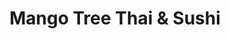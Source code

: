 ---
layout: place
title: "Mango Tree Thai & Sushi"
permalink: /ohio/cincinnati/mango-tree-thai-sushi.html
stateAbbr: OH
stateName: Ohio
cityName: Cincinnati
place_id: ChIJzRqKEIisQYgR-cN3zG3he6Q
photos:
  - name: >-
      places/ChIJzRqKEIisQYgR-cN3zG3he6Q/photos/AeeoHcLcjOODbCMK--hFwtKh8vJJ9pfS8NFbAbXBAyuxgmKvZ5ShlVNQNc3TeoLqd4ZMUORS5Y1kGYVevkwviT5TmXbHGbz38mwwC2UGurK2EPF1aWr-bm_Un3RPMmNZmljZb4IOkXTMK0XUkh9JHRGTHTKTHwC1s4HVNGuDPgY_2qWGkJkxLjCp54NJ-T6nHA9mmvmWqd1PS1q8HKMDCb49NWWfQ6zsPOQzvGNyW5nbhSpFd8nLnlf-drDf0WiqVUjFLIhPuRfiR-aDkuGjTvim8bDe1vy481shAHZhgWuqtHZTT4O1XvryBGfWV5I_g-qk2mByDFGunxQQ5MWfIZ-A-t1bwM0xth439msVWMyIdrv9c-KIYh-aMUCAhCNbpGw34CAvJy059kvEaIV1pETOx5YbTkqVgAw-tsaHAt6HeheyLJRC
    widthPx: 3024
    heightPx: 4032
    authorAttributions:
      - displayName: Teju Reddy
        uri: https://maps.google.com/maps/contrib/109215985683632720641
        photoUri: >-
          https://lh3.googleusercontent.com/a-/ALV-UjVSo_W-DRclzSz03OXm2CBKW5HUwrX87iPq4iVxhCP817fyHkE7=s100-p-k-no-mo
    flagContentUri: >-
      https://www.google.com/local/imagery/report/?cb_client=maps_api_places.places_api&image_key=!1e10!2sCIHM0ogKEICAgIDutOy5hwE&hl=en-US
    googleMapsUri: >-
      https://www.google.com/maps/place//data=!3m4!1e2!3m2!1sCIHM0ogKEICAgIDutOy5hwE!2e10!4m2!3m1!1s0x8841ac88108a1acd:0xa47be16dcc77c3f9
  - name: >-
      places/ChIJzRqKEIisQYgR-cN3zG3he6Q/photos/AeeoHcLTv6GgUhFP97FryJCsYE6ml-o6jydePyuAVRj4fZBJSD16GGWbWA-JyBhEwT1BWQvIAB4D7fywKdRCrDhOdYOkBOuUDYV-HJvOoFYmNCJOFc33NCb5pzok5jiNuFkL09Yvts-AJ1lba0LszNgkaxYX4DLYCKipsf6bXFjimXTuyt_E4nIbomNk-AZvcvg4xMuJvwrZmEwWSpFTho4CZTIIpUc7wxqBWOC9bnOciLchEbi1LnfZXqOgDZzd9gN1omz9zH_Qc2mDjYXof87lTBnHrO1Xdixl3roLONXVuHkfxw
    widthPx: 1766
    heightPx: 2048
    authorAttributions:
      - displayName: Mango Tree Thai & Sushi
        uri: https://maps.google.com/maps/contrib/110909109657050781461
        photoUri: >-
          https://lh3.googleusercontent.com/a-/ALV-UjUqP_OWMj3vGJE4L0XFtIrzVN-0hvK2Mw8NkfIV_xhw6NmxdtZk=s100-p-k-no-mo
    flagContentUri: >-
      https://www.google.com/local/imagery/report/?cb_client=maps_api_places.places_api&image_key=!1e10!2sAF1QipMNYRtLdZCHK5DwxF5EwRdV4WLcCLeDrSXjAOpT&hl=en-US
    googleMapsUri: >-
      https://www.google.com/maps/place//data=!3m4!1e2!3m2!1sAF1QipMNYRtLdZCHK5DwxF5EwRdV4WLcCLeDrSXjAOpT!2e10!4m2!3m1!1s0x8841ac88108a1acd:0xa47be16dcc77c3f9
  - name: >-
      places/ChIJzRqKEIisQYgR-cN3zG3he6Q/photos/AeeoHcIfH_pDtZBsYFknX1ML9JZrjERJkEBz3VMv-5LYdUXHxQD8dw2HSgzZcFNZUHNcaBuJzxDg7u3jtGvuikW6ePgGkVDc2lz9tMJdvcyiCXM89g016QqqtiexM3UA4RTOor0BPPTQ0tlKj394YmfQMKydfRGamfhs_tNC3QgrWy6BKX0nWaofiKEXHLUQhe4qGUXYmZTybBfEpJfxP56Sc9Wg9pw3wFmmMgnrl8k2WPSLIBTD9oaeYVV36FFnpF8X_KWhMcgNK8rrMXK0TSkWQqmU7IODhUH75WZUEd1G4YaluOzrBB-559FoN0k7mWMCaTktEGlKXvXLyoTHCttbmiQsMsXWnib36uHzwIC-l40FuTcxKVb2mwn-gwyhZu5duXOHqpzAtoG5aabuOtNhq_v_zTaoz8r7xevhr58I777xIw
    widthPx: 4030
    heightPx: 3022
    authorAttributions:
      - displayName: kirk reed
        uri: https://maps.google.com/maps/contrib/115018561388178942082
        photoUri: >-
          https://lh3.googleusercontent.com/a/ACg8ocIMpX_MujQhbuRuEKS14Ym4t_nUuzkWnjJs3NgqIY1fXddkYQ=s100-p-k-no-mo
    flagContentUri: >-
      https://www.google.com/local/imagery/report/?cb_client=maps_api_places.places_api&image_key=!1e10!2sCIHM0ogKEICAgMCwyf2rbg&hl=en-US
    googleMapsUri: >-
      https://www.google.com/maps/place//data=!3m4!1e2!3m2!1sCIHM0ogKEICAgMCwyf2rbg!2e10!4m2!3m1!1s0x8841ac88108a1acd:0xa47be16dcc77c3f9
  - name: >-
      places/ChIJzRqKEIisQYgR-cN3zG3he6Q/photos/AeeoHcJ1trg8gvcGAsPUh3_o7LYpIcxvVDl5mr1S6hLQkzJP_P_v1jpGcxn-20nMA7aWrc8qKYtITt3WMkKDL0eFuMtjNIIMRsh1jIhnUGQpl7lJcFy1Tn7Zt1wjvCPBXBLTfjlK_oUuH0HO9u4FzK7baMZ4rw9TxyDfuXYa85txhuEUYDIaOHBY8aTK3Z7cDkjO7_zWkm4arnBaIoobMdCne5fB11Jk_8CoHo6JNq7HC6sFnKjOW_5w6yBth8KpK_MC13suflGn43nXxLK35H4kV74RzUBplxS3zg6Stg4oq2-o-Lw6_fFa_M06eekC8NnHalOCEgvm9GH-plTlooL6k2UMWP2xnfv7NoV3yigq561rvKH021SlgX2sJJN7NcssgLNNiOSeVsdPIHCrlsw9_BzsSpvCVHaQU_lggIWCT_DoS6ei
    widthPx: 4032
    heightPx: 3024
    authorAttributions:
      - displayName: Bryana Herzog
        uri: https://maps.google.com/maps/contrib/111178478294629771996
        photoUri: >-
          https://lh3.googleusercontent.com/a/ACg8ocLnZxj0p-kY8HWXJVB_gN0-q71MxePBrOdZXz9RVy5E-1XsNg=s100-p-k-no-mo
    flagContentUri: >-
      https://www.google.com/local/imagery/report/?cb_client=maps_api_places.places_api&image_key=!1e10!2sCIHM0ogKEICAgICGvvuGlQE&hl=en-US
    googleMapsUri: >-
      https://www.google.com/maps/place//data=!3m4!1e2!3m2!1sCIHM0ogKEICAgICGvvuGlQE!2e10!4m2!3m1!1s0x8841ac88108a1acd:0xa47be16dcc77c3f9
  - name: >-
      places/ChIJzRqKEIisQYgR-cN3zG3he6Q/photos/AeeoHcJY5R_GoUJfPmb_uPGpuPj_2E6B0s02ugCYCHTPoTEjZbV8K9bsp7SWbbVVP66CnoZC3bPjLgxSD-uRXyz-sR-qxcVA8KXj0WyhiIVUayniVM2Jwe6a_0YTLwGsXa1N2SnmDCCyjxrlLg7qVPEK564H1_kRaqParpSF7FOM-4zU7X-Bk3TtSexuO7oZ1lXZoXm5iR2ANfyHe5YHwNnpTKaxYxVF0QFrAsMjoK9-Ma-FHei61y5a2X0Tac4wA4UhDYeMSwysLkkoKFbzc2pmzKDcsvUkNqFeLIbkyG5YE6Ewy5o7Rak5fbMH5Ex-dCFnNGJjUdQtaSRFq5DvKQ9H7er1wwoqOPPguScsCMv9hugiLrUdeEDoZibzq1l9GPkAtG8veAf0x4gD6OeNqoT9rIEW7nRJsS43egRyIlXLQRtJRA
    widthPx: 3024
    heightPx: 4032
    authorAttributions:
      - displayName: Jason Nham
        uri: https://maps.google.com/maps/contrib/102963171751297136684
        photoUri: >-
          https://lh3.googleusercontent.com/a-/ALV-UjXkYpCbiYQSIZK-9SHjAqjPKBapmJKlMZ9LQsa6oKYLr8qdbtiz=s100-p-k-no-mo
    flagContentUri: >-
      https://www.google.com/local/imagery/report/?cb_client=maps_api_places.places_api&image_key=!1e10!2sCIHM0ogKEICAgICZ8OXDDA&hl=en-US
    googleMapsUri: >-
      https://www.google.com/maps/place//data=!3m4!1e2!3m2!1sCIHM0ogKEICAgICZ8OXDDA!2e10!4m2!3m1!1s0x8841ac88108a1acd:0xa47be16dcc77c3f9
  - name: >-
      places/ChIJzRqKEIisQYgR-cN3zG3he6Q/photos/AeeoHcL_wLV1SZL6aov5Wi0A4zCtcXfZiThvGuv6Waxd_nmahUByv-362Xme0HbsjdWUgNdT3vxFv0dJ0Wy4q1ivyDtS-wfgRuF68czG_YGFLoUBE4DqguxdvvjAoXXBWw-aXbkO12PRzeT61GvrlLNHeVFGQYrMM31LaRYUFygOjScwHSA3aT-yVDyqAAEzYvEVAwFkeXfI8H6K3lFlhNLerLDli8THtFegm26L6Zn2vAQQjGfZEsQTUdz4LzlfG_r2TkQyJ3HP_xhe2OHkeoswvTro2moDDL-Zuh_sCoPQlkF2j4j-2gaG-phajwb5wt0ruCtI8GZ7LU-tTgQaRY68VoJMULM8jBhqWLV0-8pLxELFPWbkGlQJRGxKCzILbR_Z4Qp9_ZrBHHRc2nM3FYh6EbZNRWo37aO4jdI_SrayVWguVw
    widthPx: 4032
    heightPx: 3024
    authorAttributions:
      - displayName: Çiğdem Arca
        uri: https://maps.google.com/maps/contrib/108829805069508480672
        photoUri: >-
          https://lh3.googleusercontent.com/a-/ALV-UjUWFEe8uZkvXvlGLH1nzEDiXpwPncN82s9sV56aZqjGmH1fe9a2=s100-p-k-no-mo
    flagContentUri: >-
      https://www.google.com/local/imagery/report/?cb_client=maps_api_places.places_api&image_key=!1e10!2sCIHM0ogKEICAgIDj24XaLw&hl=en-US
    googleMapsUri: >-
      https://www.google.com/maps/place//data=!3m4!1e2!3m2!1sCIHM0ogKEICAgIDj24XaLw!2e10!4m2!3m1!1s0x8841ac88108a1acd:0xa47be16dcc77c3f9
  - name: >-
      places/ChIJzRqKEIisQYgR-cN3zG3he6Q/photos/AeeoHcJvEiysUfF3iFXwqZJUPi_Kg1idf-cO2Nx2nlYIwyD_M1Nfb21Bu1p2GryvRrehifhMP4xZriQhh047H1JGapNL78Ddz25wBF-iwXs5ADygVnzE34dpV2AR7_T4yvB0QnN0TLpbm8slscU4c18f7YDyxcK8c7UXFOrkhr9IO7JbTlTzlkeZzZtvlLYVlzkoKpWcAhjD-7HTOFHVDecbeksXX3-fYbc0B7IfFYs9AnmPoJcKX7ODj6xWTCUGlDp_VDHp2BRm_dz8j-PGrer07rl_4ZyI3JGzL0QjMpITpyJpOE19_d92do8fizbLElaISZvznRXV0vZKnHu6lQE179pB64xRKFAwKe_F4YRN7higLYJ0rrJNVchKjn0_n5y1HJhbqt3A0_H8kPJfSRULhqLQkmIcuYmVY-YGoIl56beLTg
    widthPx: 4032
    heightPx: 3024
    authorAttributions:
      - displayName: Çiğdem Arca
        uri: https://maps.google.com/maps/contrib/108829805069508480672
        photoUri: >-
          https://lh3.googleusercontent.com/a-/ALV-UjUWFEe8uZkvXvlGLH1nzEDiXpwPncN82s9sV56aZqjGmH1fe9a2=s100-p-k-no-mo
    flagContentUri: >-
      https://www.google.com/local/imagery/report/?cb_client=maps_api_places.places_api&image_key=!1e10!2sCIHM0ogKEICAgIDj24XcfA&hl=en-US
    googleMapsUri: >-
      https://www.google.com/maps/place//data=!3m4!1e2!3m2!1sCIHM0ogKEICAgIDj24XcfA!2e10!4m2!3m1!1s0x8841ac88108a1acd:0xa47be16dcc77c3f9
  - name: >-
      places/ChIJzRqKEIisQYgR-cN3zG3he6Q/photos/AeeoHcI4dt52-sjiou-UkFGzQLDhENuwpIAfl7bATSuQk0ZsF76lL1fe1S4qxPZGkEXvBI6h6Jf43GITbrHKmZHAF5nkixADzCoRmb9ckiPEb8nZy-ifFpUOaxyC4bEd61eQ9GqOfx44TqjibrQR31KSyMYdCwmkyg5zeN_DBqJ9cHNdz0rRN1EGODFCQeYuXbmyJToFgCqEi634nPqO99vEdg5O5Tsqf_fpkQjmcYTyrPxINVS9j2NTtbAMGMt5Jg4Kb3r13q5nK7VYuo4LhDCBxX7D9NNx4qf8U75d0US8HOgxj93d2ti5Lrm824ef9if7DvolZorLgY0P1Q2LLPlqO5q49Nbt_nzGLNfiDwD0mam165-LfSARxKshG-tqI2FKbWWT4geUWnQabx6v3mkIYfPGKhuQyytTWRVhraPOM-I1Rg
    widthPx: 4032
    heightPx: 3024
    authorAttributions:
      - displayName: George Dante
        uri: https://maps.google.com/maps/contrib/115967277410332881353
        photoUri: >-
          https://lh3.googleusercontent.com/a/ACg8ocJhM2cl1t5Qp8Pjh4aml3iPNal78FpM35uNF6Vcfcmj4YIHKA=s100-p-k-no-mo
    flagContentUri: >-
      https://www.google.com/local/imagery/report/?cb_client=maps_api_places.places_api&image_key=!1e10!2sCIHM0ogKEICAgICzpKrBJA&hl=en-US
    googleMapsUri: >-
      https://www.google.com/maps/place//data=!3m4!1e2!3m2!1sCIHM0ogKEICAgICzpKrBJA!2e10!4m2!3m1!1s0x8841ac88108a1acd:0xa47be16dcc77c3f9
  - name: >-
      places/ChIJzRqKEIisQYgR-cN3zG3he6Q/photos/AeeoHcJ2wyDZUO6Q0nm0euGwXuxhtAx4MIMe_yBSevJEg_HLPpaGI4aFKc1QBGWJ6kDbHMHlfX5mtfmU_2-mkQn2uxgfiPCOQe8Jh78Ko4rW0cjzD5RBT7oC3MxpQIKPTYeFxbAsbY8QXuoUyYCyWvhpthNC34x3ZKd3uChEj4wo0b2LCrGzpE-9rud6iwOTLmkG5ZpJewIvOIxGIhRPMQ4ZwFwMO8bVOxwhT4Tbtmu6uZNr_a5yXuIpE1zpYT5hk7F6fuqAukP_KN8wJaT_9sdAoGBmVmpEVOL4kd1nRjl_9jPwKiY9POHIB1v9RHNYTyImomfmG0SCwSxi6gKXNGTETcasZXRFMoFi3ClhX9bbt9YZHlkAo_zGJy6T3w3NbY19hSLnrsuagEgzJattsPmAYgZx-jN6qF45CLSnEO1Z1l3irXiP
    widthPx: 4032
    heightPx: 2268
    authorAttributions:
      - displayName: isabun
        uri: https://maps.google.com/maps/contrib/100982405088977864216
        photoUri: >-
          https://lh3.googleusercontent.com/a-/ALV-UjV50PzdR3s9Rf4SEA6h5RPb2E3ydY-jJNiblxBpL4t7TnmnUqaLBg=s100-p-k-no-mo
    flagContentUri: >-
      https://www.google.com/local/imagery/report/?cb_client=maps_api_places.places_api&image_key=!1e10!2sCIHM0ogKEICAgICXnfH5nwE&hl=en-US
    googleMapsUri: >-
      https://www.google.com/maps/place//data=!3m4!1e2!3m2!1sCIHM0ogKEICAgICXnfH5nwE!2e10!4m2!3m1!1s0x8841ac88108a1acd:0xa47be16dcc77c3f9
  - name: >-
      places/ChIJzRqKEIisQYgR-cN3zG3he6Q/photos/AeeoHcLC51b_EcUMsq5WoBuQBn30Z_SyxjJQyq2PTXqGZcchyZi2JeAEzbWn1Mb6GMzxXKP-_ivqVyVKd6xrnima6DnZ7_a8jp0_2FJCVnh_fYSU7gxzVIZGoAENOm51fs6wZOkmkPkImu_vgh04fKpBCbC_r2Bj9rQom0DCa6Xogz3Mjd0rfFqUjlkQbJ_43Kqnz3fTiVEy-GG6RGA5iQyeg8DsshzW_XLf9rDghd7lwK8yXWACHwHCmZeCZIiBjDkBElSK46vguhXHYHl1riGck2w9rvTiIl78IyuoCd9ojREGq_znDuVcDuWPnsentNm0M2jB1yltgxAC6jwLmuINEmpzCSbqE_G2jeovx1KP0bSCXNmQ0wuw955fPinpPzEchKT_FtNMHVxTdTxoReF8emb9E5squg0BiHOyVrO5M3F_Pud_
    widthPx: 4032
    heightPx: 3024
    authorAttributions:
      - displayName: Çiğdem Arca
        uri: https://maps.google.com/maps/contrib/108829805069508480672
        photoUri: >-
          https://lh3.googleusercontent.com/a-/ALV-UjUWFEe8uZkvXvlGLH1nzEDiXpwPncN82s9sV56aZqjGmH1fe9a2=s100-p-k-no-mo
    flagContentUri: >-
      https://www.google.com/local/imagery/report/?cb_client=maps_api_places.places_api&image_key=!1e10!2sCIHM0ogKEICAgIDj24Xh2wE&hl=en-US
    googleMapsUri: >-
      https://www.google.com/maps/place//data=!3m4!1e2!3m2!1sCIHM0ogKEICAgIDj24Xh2wE!2e10!4m2!3m1!1s0x8841ac88108a1acd:0xa47be16dcc77c3f9
address: 7229 Wooster Pike, Cincinnati, OH 45227, USA
street: 7229 Wooster Pike
city: Cincinnati
state: OH
zip: '45227'
country: USA
neighborhood: null
latitude: '39.143648'
longitude: '-84.366383'
accessibility_options:
  wheelchairAccessibleParking: true
  wheelchairAccessibleEntrance: true
  wheelchairAccessibleRestroom: true
  wheelchairAccessibleSeating: true
business_status: OPERATIONAL
name: Mango Tree Thai & Sushi
google_maps_links:
  directionsUri: >-
    https://www.google.com/maps/dir//''/data=!4m7!4m6!1m1!4e2!1m2!1m1!1s0x8841ac88108a1acd:0xa47be16dcc77c3f9!3e0
  placeUri: https://maps.google.com/?cid=11852314706053678073
  writeAReviewUri: >-
    https://www.google.com/maps/place//data=!4m3!3m2!1s0x8841ac88108a1acd:0xa47be16dcc77c3f9!12e1
  reviewsUri: >-
    https://www.google.com/maps/place//data=!4m4!3m3!1s0x8841ac88108a1acd:0xa47be16dcc77c3f9!9m1!1b1
  photosUri: >-
    https://www.google.com/maps/place//data=!4m3!3m2!1s0x8841ac88108a1acd:0xa47be16dcc77c3f9!10e5
primary_type: Thai Restaurant
opening_hours:
  regular: null
  current: null
secondary_opening_hours:
  regular:
    weekdayDescriptions: null
    type: null
  current:
    weekdayDescriptions: null
    type: null
phone: (513) 271-0809
price_level: PRICE_LEVEL_MODERATE
price_range: $10 &ndash; $20
rating: '4.6'
rating_count: 480
website: http://www.mangotreemariemont.com/
description: >-
  Modern storefront cafe mixing classic Thai & other Asian eats including sushi
  for dine-in or to-go.
reviews:
  - name: >-
      places/ChIJzRqKEIisQYgR-cN3zG3he6Q/reviews/ChdDSUhNMG9nS0VJQ0FnTUN3eWYycnpnRRAB
    relativePublishTimeDescription: 3 weeks ago
    rating: 5
    text:
      text: >-
        If you are looking for great sushi look no further. This small family
        owned place put out in my opinion some of the best sushi in Cincinnati.
        They are a must try if you haven’t.


        Best crab fried rice around as a bonus!!
      languageCode: en
    originalText:
      text: >-
        If you are looking for great sushi look no further. This small family
        owned place put out in my opinion some of the best sushi in Cincinnati.
        They are a must try if you haven’t.


        Best crab fried rice around as a bonus!!
      languageCode: en
    authorAttribution:
      displayName: kirk reed
      uri: https://www.google.com/maps/contrib/115018561388178942082/reviews
      photoUri: >-
        https://lh3.googleusercontent.com/a/ACg8ocIMpX_MujQhbuRuEKS14Ym4t_nUuzkWnjJs3NgqIY1fXddkYQ=s128-c0x00000000-cc-rp-mo
    publishTime: '2025-03-19T17:24:31.523915Z'
    flagContentUri: >-
      https://www.google.com/local/review/rap/report?postId=ChdDSUhNMG9nS0VJQ0FnTUN3eWYycnpnRRAB&d=17924085&t=1
    googleMapsUri: >-
      https://www.google.com/maps/reviews/data=!4m6!14m5!1m4!2m3!1sChdDSUhNMG9nS0VJQ0FnTUN3eWYycnpnRRAB!2m1!1s0x8841ac88108a1acd:0xa47be16dcc77c3f9
  - name: >-
      places/ChIJzRqKEIisQYgR-cN3zG3he6Q/reviews/ChdDSUhNMG9nS0VJQ0FnSURfbHMyajBnRRAB
    relativePublishTimeDescription: 2 months ago
    rating: 5
    text:
      text: >-
        We arrived a little before 6 on a Thursday night. Our food came out
        quickly and the staff was very attentive. The food was delicious and
        portions were good! The bathroom is a warm and cozy one-seater with nice
        hand soap.
      languageCode: en
    originalText:
      text: >-
        We arrived a little before 6 on a Thursday night. Our food came out
        quickly and the staff was very attentive. The food was delicious and
        portions were good! The bathroom is a warm and cozy one-seater with nice
        hand soap.
      languageCode: en
    authorAttribution:
      displayName: Debra Cooke
      uri: https://www.google.com/maps/contrib/101233350218082774119/reviews
      photoUri: >-
        https://lh3.googleusercontent.com/a-/ALV-UjVWgc2qGxDyLF8kIV_9iAa2bTRdsipZfpaALWl10dRAYagrlKW26Q=s128-c0x00000000-cc-rp-mo-ba3
    publishTime: '2025-01-24T00:41:40.781494Z'
    flagContentUri: >-
      https://www.google.com/local/review/rap/report?postId=ChdDSUhNMG9nS0VJQ0FnSURfbHMyajBnRRAB&d=17924085&t=1
    googleMapsUri: >-
      https://www.google.com/maps/reviews/data=!4m6!14m5!1m4!2m3!1sChdDSUhNMG9nS0VJQ0FnSURfbHMyajBnRRAB!2m1!1s0x8841ac88108a1acd:0xa47be16dcc77c3f9
  - name: >-
      places/ChIJzRqKEIisQYgR-cN3zG3he6Q/reviews/ChZDSUhNMG9nS0VJQ0FnSUNYbmZINWJ3EAE
    relativePublishTimeDescription: 5 months ago
    rating: 3
    text:
      text: >-
        I was expecting more from the high ratings. My food itself wasn't bad,
        but my parents meals were nothing special. Mom's pad Thai was bland and
        my dad's Thai spicy was literally just chicken drowned in chili oil
        topped with chili flakes. I literally don't know how he ate it because
        it smelled and looked atrocious. Service was decent enough but the
        atmosphere just wasn't there.
      languageCode: en
    originalText:
      text: >-
        I was expecting more from the high ratings. My food itself wasn't bad,
        but my parents meals were nothing special. Mom's pad Thai was bland and
        my dad's Thai spicy was literally just chicken drowned in chili oil
        topped with chili flakes. I literally don't know how he ate it because
        it smelled and looked atrocious. Service was decent enough but the
        atmosphere just wasn't there.
      languageCode: en
    authorAttribution:
      displayName: isabun
      uri: https://www.google.com/maps/contrib/100982405088977864216/reviews
      photoUri: >-
        https://lh3.googleusercontent.com/a-/ALV-UjV50PzdR3s9Rf4SEA6h5RPb2E3ydY-jJNiblxBpL4t7TnmnUqaLBg=s128-c0x00000000-cc-rp-mo-ba3
    publishTime: '2024-10-19T14:28:52.469761Z'
    flagContentUri: >-
      https://www.google.com/local/review/rap/report?postId=ChZDSUhNMG9nS0VJQ0FnSUNYbmZINWJ3EAE&d=17924085&t=1
    googleMapsUri: >-
      https://www.google.com/maps/reviews/data=!4m6!14m5!1m4!2m3!1sChZDSUhNMG9nS0VJQ0FnSUNYbmZINWJ3EAE!2m1!1s0x8841ac88108a1acd:0xa47be16dcc77c3f9
  - name: >-
      places/ChIJzRqKEIisQYgR-cN3zG3he6Q/reviews/ChdDSUhNMG9nS0VJQ0FnSUNwX0wyT2dBRRAB
    relativePublishTimeDescription: a year ago
    rating: 5
    text:
      text: >-
        Felt for our waiter, it was busy for a Sunday evening. Was super
        apologetic and the food was great. Loved his response when asking him if
        the tuna roll was “ground tuna” (which it’s not). His immediate response
        was disappointment in restaurants in the Cincy area that do so.. And
        said it’s disgusting lol Couldn’t agree more my man. I’ll be back the
        tuna roll was on point!
      languageCode: en
    originalText:
      text: >-
        Felt for our waiter, it was busy for a Sunday evening. Was super
        apologetic and the food was great. Loved his response when asking him if
        the tuna roll was “ground tuna” (which it’s not). His immediate response
        was disappointment in restaurants in the Cincy area that do so.. And
        said it’s disgusting lol Couldn’t agree more my man. I’ll be back the
        tuna roll was on point!
      languageCode: en
    authorAttribution:
      displayName: Brian Watson
      uri: https://www.google.com/maps/contrib/108736646972420530753/reviews
      photoUri: >-
        https://lh3.googleusercontent.com/a-/ALV-UjV2anUgbsh6_rXZYW3H_qOxMBthXaVXOuOEIETorbOVHflYI65g=s128-c0x00000000-cc-rp-mo-ba4
    publishTime: '2023-07-31T03:37:19.279317Z'
    flagContentUri: >-
      https://www.google.com/local/review/rap/report?postId=ChdDSUhNMG9nS0VJQ0FnSUNwX0wyT2dBRRAB&d=17924085&t=1
    googleMapsUri: >-
      https://www.google.com/maps/reviews/data=!4m6!14m5!1m4!2m3!1sChdDSUhNMG9nS0VJQ0FnSUNwX0wyT2dBRRAB!2m1!1s0x8841ac88108a1acd:0xa47be16dcc77c3f9
  - name: >-
      places/ChIJzRqKEIisQYgR-cN3zG3he6Q/reviews/ChdDSUhNMG9nS0VJQ0FnSUNHNThpbi1BRRAB
    relativePublishTimeDescription: 3 years ago
    rating: 5
    text:
      text: >-
        Very good food, and they had the perfect spice level for my pad Thai.
        They also had a really good apple sake.  The sushi was well rolled and
        very tasty. The gyoza appetizer was a bit expensive, but they were still
        really good. Our table service was also superb.
      languageCode: en
    originalText:
      text: >-
        Very good food, and they had the perfect spice level for my pad Thai.
        They also had a really good apple sake.  The sushi was well rolled and
        very tasty. The gyoza appetizer was a bit expensive, but they were still
        really good. Our table service was also superb.
      languageCode: en
    authorAttribution:
      displayName: James Jones
      uri: https://www.google.com/maps/contrib/104356672600066285308/reviews
      photoUri: >-
        https://lh3.googleusercontent.com/a/ACg8ocJ0FKUPHdZQSyGV0uJjTl0l_52mXkktx03-dzPqvDAyuzvO6g=s128-c0x00000000-cc-rp-mo-ba5
    publishTime: '2021-11-11T16:42:22.184046Z'
    flagContentUri: >-
      https://www.google.com/local/review/rap/report?postId=ChdDSUhNMG9nS0VJQ0FnSUNHNThpbi1BRRAB&d=17924085&t=1
    googleMapsUri: >-
      https://www.google.com/maps/reviews/data=!4m6!14m5!1m4!2m3!1sChdDSUhNMG9nS0VJQ0FnSUNHNThpbi1BRRAB!2m1!1s0x8841ac88108a1acd:0xa47be16dcc77c3f9
parking_options:
  freeParkingLot: true
  freeStreetParking: true
  valetParking: false
payment_options:
  acceptsCreditCards: true
  acceptsDebitCards: true
  acceptsCashOnly: false
  acceptsNfc: true
allow_dogs: null
curbside_pickup: null
delivery: true
dine_in: true
good_for_children: null
good_for_groups: true
good_for_sports: false
live_music: false
menu_for_children: false
outdoor_seating: true
reservable: true
restroom: true
serves_beer: true
serves_breakfast: false
serves_brunch: false
serves_cocktails: false
serves_coffee: true
serves_dinner: true
serves_dessert: true
serves_lunch: true
serves_vegetarian_food: true
serves_wine: true
takeout: true

---